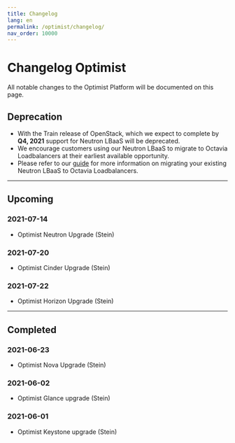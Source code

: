 ```yaml
---
title: Changelog
lang: en
permalink: /optimist/changelog/
nav_order: 10000
---
```


# Changelog Optimist

All notable changes to the Optimist Platform will be documented on this page.

## Deprecation
- With the Train release of OpenStack, which we expect to complete by **Q4, 2021** support for Neutron LBaaS will be deprecated. 
- We encourage customers using our Neutron LBaaS to migrate to Octavia Loadbalancers at their earliest available opportunity.
- Please refer to our [guide](/optimist/migration_guide_loadbalancer/) for more information on migrating your existing Neutron LBaaS to Octavia Loadbalancers.

---

## Upcoming

### 2021-07-14
- Optimist Neutron Upgrade (Stein)

### 2021-07-20
- Optimist Cinder Upgrade (Stein)

### 2021-07-22
- Optimist Horizon Upgrade (Stein)

---

## Completed

### 2021-06-23
-  Optimist Nova Upgrade (Stein)

### 2021-06-02
- Optimist Glance upgrade (Stein)

### 2021-06-01
- Optimist Keystone upgrade (Stein)

